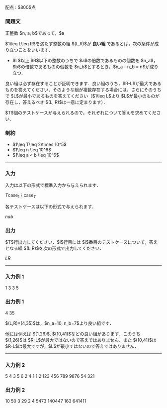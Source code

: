 
<div>

<span>

<span>

<p>
配点 : $800$点
</p>

<div>

<section>

### **問題文**

<p>
正整数 $n, a, b$であって，$a<b$を満たすものが与えられます．
</p>

<p>
$1\leq L\leq R$を満たす整数の組 $(L,R)$が
<strong>
良い組
</strong>
であるとは，次の条件が成り立つことをいいます．
</p>

<ul>

<li>
$L$以上 $R$以下の整数のうちで $a$の倍数であるものの個数を $n_a$，$b$の倍数であるものの個数を $n_b$とするとき，$n_a - n_b = n$が成り立つ．
</li>

</ul>

<p>
良い組は必ず存在することが証明できます．良い組のうち，$R-L$が最大であるものを答えてください．そのような組が複数存在する場合には，さらにそのうちで $L$が最小であるものを答えてください（$1\leq L$より $L$が最小のものが存在し，答えるべき $(L, R)$は一意に定まります）．
</p>

<p>
$T$個のテストケースが与えられるので，それぞれについて答えを求めてください．
</p>

</section>

</div>

<div>

<section>

### **制約**

<ul>

<li>
$1\leq T\leq 2\times 10^5$
</li>

<li>
$1\leq n \leq 10^6$
</li>

<li>
$1\leq a < b \leq 10^6$
</li>

</ul>

</section>

</div>

---

<div>

<div>

<section>

### **入力**

<p>
入力は以下の形式で標準入力から与えられます．
</p>

<div>

$T$$\text{case}_1$$\vdots$$\text{case}_T$
</div>

<p>
各テストケースは以下の形式で与えられます．
</p>

<div>

$n$$a$$b$
</div>

</section>

</div>

<div>

<section>

### **出力**

<p>
$T$行出力してください．$i$行目には $i$番目のテストケースについて，答えとなる組 $(L,R)$を次の形式で出力してください．
</p>

<div>

$L$$R$
</div>

</section>

</div>

</div>

---

<div>

<section>

### **入力例 1**

<div>

1
3 3 5

</div>

</section>

</div>

<div>

<section>

### **出力例 1**

<div>

4 35

</div>

<p>
$(L,R)=(4,35)$は，$n_a=10, n_b=7$より良い組です．
</p>

<p>
他には例えば $(1,26)$, $(10,41)$などの良い組があります．このうち $(1,26)$は $R-L$が最大ではないので答えではありません．また $(10,41)$は $R-L$は最大ですが，$L$が最小ではないので答えではありません．
</p>

</section>

</div>

---

<div>

<section>

### **入力例 2**

<div>

5
4 3 5
6 2 4
1 1 2
123 456 789
9876 54 321

</div>

</section>

</div>

<div>

<section>

### **出力例 2**

<div>

10 50
3 29
2 4
5473 140447
163 641411

</div>

</section>

</div>

</span>

</span>

</div>
